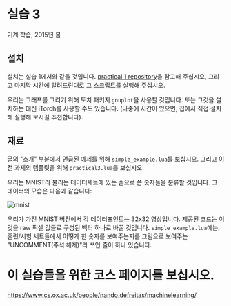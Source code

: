 # 실습 3
기계 학습,  2015년 봄

## 설치
설치는 실습 1에서와 같을 것입니다. [practical 1 repository](https://github.com/oxford-cs-ml-2015/practical1)을 참고해 주십시오, 그리고 마지막 시간에 알려드린대로 그 스크립트를 실행해 주십시오.

우리는 그래프를 그리기 위해 토치 패키지 `gnuplot`을 사용할 것입니다. 또는 그것을 설치하는 대신 iTorch를 사용할 수도 있습니다. (나중에 시간이 있으면, 집에서 직접 설치해 실행해 보시길 추천합니다).

## 재료
글의 "소개" 부분에서 언급된 예제를 위해 `simple_example.lua`를 보십시오. 그리고 이전 과제의 템플릿을 위해 `practical3.lua`를 보십시오.

우리는 MNIST라 불리는 데이터세트에 있는 손으로 쓴 숫자들을 분류할 것입니다. 그 데이터의 모습은 다음과 같습니다:

![mnist](https://github.com/oxford-cs-ml-2015/practical3/raw/master/mnist.png)

우리가 가진 MNIST 버전에서 각 데이터포인트는 32x32 영상입니다. 제공된 코드는 이것을 raw 픽셀 값들로 구성된 벡터 하나로 바꿀 것입니다. `simple_example.lua`에는, 훈련/시험 세트들에서 어떻게 한 숫자를 보여주는지를 그림으로 보여주는 "UNCOMMENT(주석 해제)"라 쓰인 줄이 하나 있습니다. 

# 이 실습들을 위한 코스 페이지를 보십시오.
<https://www.cs.ox.ac.uk/people/nando.defreitas/machinelearning/>

